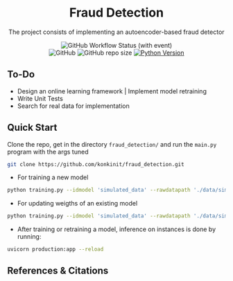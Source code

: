 <h1 align="center">
    Fraud Detection
    <br/>
</h1>

<p align="center">
    The project consists of implementing an autoencoder-based fraud detector
</p>

<p align="center">
    <img alt="GitHub Workflow Status (with event)" src="https://img.shields.io/github/actions/workflow/status/konkinit/fraud_detection/lint_test.yaml?style=for-the-badge&label=Lint%20%26%20Test%20">
    <br/>
    <img alt="GitHub" src="https://img.shields.io/github/license/konkinit/fraud_detection?style=for-the-badge">
    <img alt="GitHub repo size" src="https://img.shields.io/github/repo-size/konkinit/fraud_detection?style=for-the-badge">
    <a href="https://www.python.org/downloads/release/python-3100/" target="_blank">
        <img src="https://img.shields.io/badge/python-3.10-blue.svg?style=for-the-badge" alt="Python Version"/>
    </a>
</p>


## To-Do

- Design an online learning framework | Implement model retraining
- Write Unit Tests
- Search for real data for implementation


## Quick Start

Clone the repo, get in the directory `fraud_detection/` and run the `main.py` program with the args tuned
```bash
git clone https://github.com/konkinit/fraud_detection.git
```
- For training a new model
```bash
python training.py --idmodel 'simulated_data' --rawdatapath './data/simulated_raw_data.gzip' --splitfrac 0.7 0.2 0.1 --codedim 35 --hiddendim 150 --lr 1e-3 --nepochs 50 --mode 'train'
```

- For updating weigths of an existing model
```bash
python training.py --idmodel 'simulated_data' --rawdatapath './data/simulated_raw_data_new_arrival.gzip' --splitfrac 0.7 0.2 0.1 --codedim 35 --hiddendim 150 --lr 1e-3 --nepochs 50 --mode 'retrain'
```

- After training or retraining a model, inference on instances is done by running: 
```bash
uvicorn production:app --reload
```

## References & Citations
